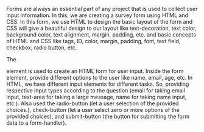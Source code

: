 Forms are always an essential part of any project that is used to collect user input information. In this, we are creating a survey form using HTML and CSS.
In this form, we use HTML to design the basic layout of the form and CSS will give a beautiful design to our layout like text-decoration, 
text color, background color, text alignment, margin, padding, etc. and basic concepts of HTML and CSS like tags, ID, color, margin, padding, font, text field, checkbox, radio button, etc.


The <form> element is used to create an HTML form for user input.
Inside the form element, provide different options to the user like name, email, age, etc. In HTML, we have different input elements for different tasks.
So, providing respective input types according to the question (email for taking email input, text-area for taking a large message, name for taking name input, etc.).
Also used the radio-button (let a user selection of the provided choices.), check-button (let a user select zero or more options of the provided choices), 
and submit-button (the button for submitting the form data to a form-handler).
